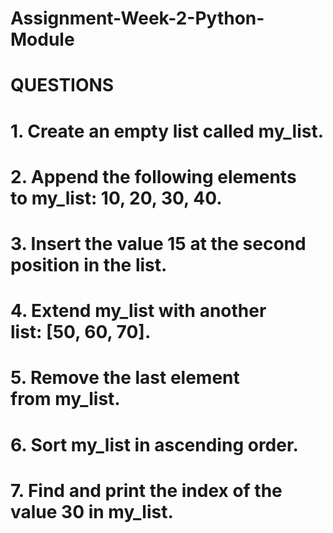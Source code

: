 # Assignment-Week-2-Python-Module
# QUESTIONS 
# 1. Create an empty list called my_list.
# 2. Append the following elements to my_list: 10, 20, 30, 40.
# 3. Insert the value 15 at the second position in the list.
# 4. Extend my_list with another list: [50, 60, 70].
# 5. Remove the last element from my_list.
# 6. Sort my_list in ascending order.
# 7. Find and print the index of the value 30 in my_list.
